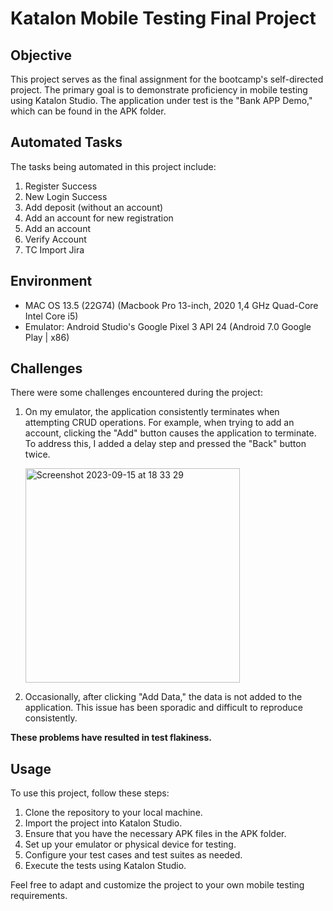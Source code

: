 # Katalon Mobile Testing Final Project

## Objective
This project serves as the final assignment for the bootcamp's self-directed project. The primary goal is to demonstrate proficiency in mobile testing using Katalon Studio. The application under test is the "Bank APP Demo," which can be found in the APK folder.

## Automated Tasks
The tasks being automated in this project include:

1. Register Success
2. New Login Success
3. Add deposit (without an account)
4. Add an account for new registration
5. Add an account
6. Verify Account
7. TC Import Jira

## Environment
- MAC OS 13.5 (22G74) (Macbook Pro 13-inch, 2020 1,4 GHz Quad-Core Intel Core i5)
- Emulator: Android Studio's Google Pixel 3 API 24 (Android 7.0 Google Play | x86)

## Challenges
There were some challenges encountered during the project:

1. On my emulator, the application consistently terminates when attempting CRUD operations. For example, when trying to add an account, clicking the "Add" button causes the application to terminate. To address this, I added a delay step and pressed the "Back" button twice.
   
   <img width="343" alt="Screenshot 2023-09-15 at 18 33 29" src="https://github.com/pin0804/Katalon-Mobile-Final-Project/assets/87196069/732bc345-fc02-4bda-a230-c5470d489bbf">

3. Occasionally, after clicking "Add Data," the data is not added to the application. This issue has been sporadic and difficult to reproduce consistently.

**These problems have resulted in test flakiness.**

## Usage
To use this project, follow these steps:

1. Clone the repository to your local machine.
2. Import the project into Katalon Studio.
3. Ensure that you have the necessary APK files in the APK folder.
4. Set up your emulator or physical device for testing.
5. Configure your test cases and test suites as needed.
6. Execute the tests using Katalon Studio.

Feel free to adapt and customize the project to your own mobile testing requirements.
